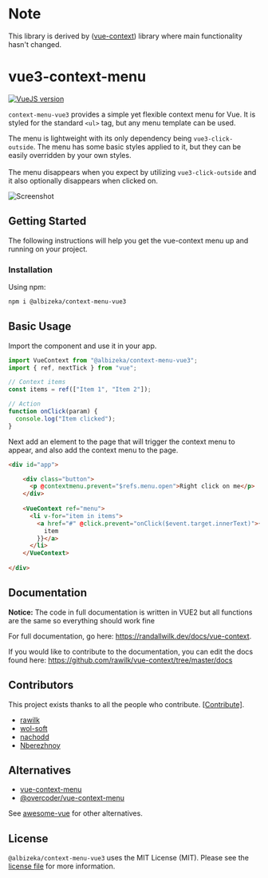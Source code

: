 # Note
This library is derived by ([vue-context](https://github.com/rawilk/vue-context "vue-context")) library where main functionality hasn't changed.

# vue3-context-menu

[![VueJS version](https://img.shields.io/badge/vue.js-3.x-green.svg?style=for-the-badge)](https://vuejs.org)

`context-menu-vue3` provides a simple yet flexible context menu for Vue. It is styled for the standard `<ul>` tag, but any menu template can be used.

The menu is lightweight with its only dependency being `vue3-click-outside`. The menu has some basic styles applied to it, but they can be easily 
overridden by your own styles.
<br><br>
The menu disappears when you expect by utilizing `vue3-click-outside` and it also optionally disappears when clicked on.

![Screenshot](docs/images/screenshot.jpg)

## Getting Started

The following instructions will help you get the vue-context menu up and running on
your project.

### Installation

Using npm:
```bash
npm i @albizeka/context-menu-vue3
```

## Basic Usage

Import the component and use it in your app.

```js
import VueContext from "@albizeka/context-menu-vue3";
import { ref, nextTick } from "vue";

// Context items
const items = ref(["Item 1", "Item 2"]);

// Action
function onClick(param) {
  console.log("Item clicked");
}
```

Next add an element to the page that will trigger the context menu to appear, and also add the context menu to the page.

```html
<div id="app">

    <div class="button">
      <p @contextmenu.prevent="$refs.menu.open">Right click on me</p>
    </div>
    
    <VueContext ref="menu">
      <li v-for="item in items">
        <a href="#" @click.prevent="onClick($event.target.innerText)">{{
          item
        }}</a>
      </li>
    </VueContext>
    
</div>
```

## Documentation

 **Notice:**  The code in full documentation is written in VUE2 but all functions are the same so everything should work fine

For full documentation, go here: https://randallwilk.dev/docs/vue-context.

If you would like to contribute to the documentation, you can edit the docs found here: https://github.com/rawilk/vue-context/tree/master/docs

## Contributors

This project exists thanks to all the people who contribute. [[Contribute]](CONTRIBUTING.md).

- [rawilk](https://github.com/rawilk)
- [wol-soft](https://github.com/wol-soft)
- [nachodd](https://github.com/nachodd)
- [Nberezhnoy](https://github.com/Nberezhnoy)

## Alternatives

- [vue-context-menu](https://github.com/vmaimone/vue-context-menu)
- [@overcoder/vue-context-menu](https://github.com/MicroDroid/vue-context-menu)

See [awesome-vue](https://github.com/vuejs/awesome-vue#context-menu) for other alternatives.

## License

`@albizeka/context-menu-vue3` uses the MIT License (MIT). Please see the [license file](https://github.com/rawilk/vue-context/blob/master/LICENSE) for more information.
